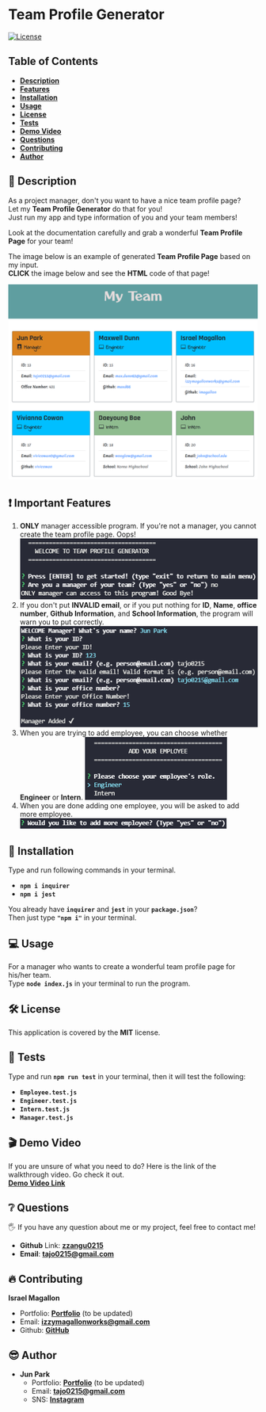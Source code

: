 # Team Profile Generator

[![License](https://img.shields.io/badge/License-MIT-yellow.svg)](https://opensource.org/licenses/MIT)

## Table of Contents
- [**Description**](#description)
- [**Features**](#features)
- [**Installation**](#installation)
- [**Usage**](#usage)
- [**License**](#license)
- [**Tests**](#tests)
- [**Demo Video**](#demovideo)
- [**Questions**](#questions)
- [**Contributing**](#contributing)
- [**Author**](#author)

## 📑 Description
As a project manager, don't you want to have a nice team profile page?  
Let my **Team Profile Generator** do that for you!  
Just run my app and type information of you and your team members!

Look at the documentation carefully and grab a wonderful **Team Profile Page** for your team!

The image below is an example of generated **Team Profile Page** based on my input.  
**CLICK** the image below and see the **HTML** code of that page! 

[![Image Caption](images/outputHTML.PNG)](https://github.com/zzangu0215/Team-Profile-Generator/blob/main/dist/output/teampage.html)

## ❗ Important Features
1. **ONLY** manager accessible program. If you're not a manager, you cannot create the team profile page. Oops!  
  ![Image Caption](images/manager_accessible.PNG)
2. If you don't put **INVALID email**, or if you put nothing for **ID**, **Name**, **office number**, **Github Information**, and **School Information**, the program will warn you to put correctly.
  ![Image Caption](images/warning.PNG)
3. When you are trying to add employee, you can choose whether **Engineer** or **Intern**.
  ![Image Caption](images/adding_employee.PNG)
4. When you are done adding one employee, you will be asked to add more employee.
  ![Image Caption](images/add_questions.PNG)

## 💾 Installation
Type and run following commands in your terminal.
- **`npm i inquirer`**  
- **`npm i jest`**  

You already have **`inquirer`** and **`jest`** in your **`package.json`**?  
Then just type **`"npm i"`** in your terminal.

## 💻 Usage
For a manager who wants to create a wonderful team profile page for his/her team.  
Type **`node index.js`** in your terminal to run the program.

## 🛠 License
This application is covered by the **MIT** license.

## 📌 Tests
Type and run **`npm run test`** in your terminal, then it will test the following:
  - **`Employee.test.js`**
  - **`Engineer.test.js`**
  - **`Intern.test.js`**
  - **`Manager.test.js`**

## 🎬 Demo Video

If you are unsure of what you need to do? Here is the link of the walkthrough video. Go check it out.  
[**Demo Video Link**](https://youtu.be/CsBoPhA-1xM)

## ❔ Questions
🖐 If you have any question about me or my project, feel free to contact me!  
- **Github** Link: [**zzangu0215**](https://github.com/zzangu0215)  
- **Email**: **tajo0215@gmail.com**

## 🔥 Contributing
**Israel Magallon**
  - Portfolio: [**Portfolio**](https://imagallon.github.io/portfolio1.1/) (to be updated)
  - Email: **izzymagallonworks@gmail.com**
  - Github: [**GitHub**](https://github.com/imagallon)

## 😎 Author

- **Jun Park**
    - Portfolio: [**Portfolio**](https://zzangu0215.github.io/portfolio/) (to be updated)
    - Email: **tajo0215@gmail.com**
    - SNS: [**Instagram**](https://www.instagram.com/o0ojunny/)